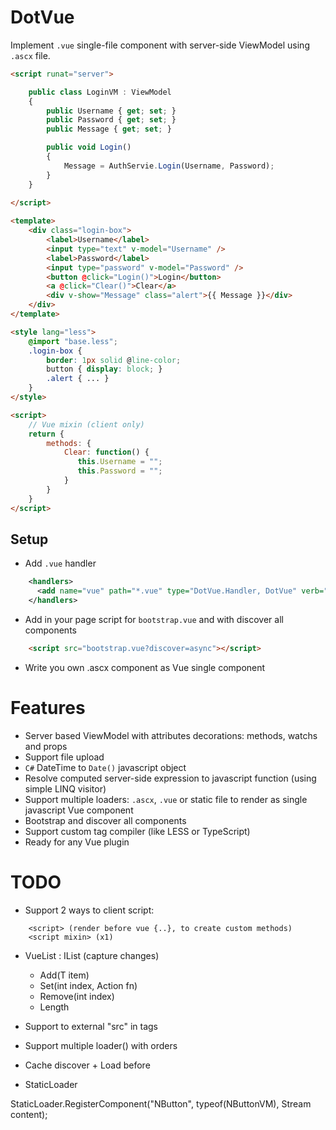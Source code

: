 # DotVue

Implement `.vue` single-file component with server-side ViewModel using `.ascx` file.


```HTML
<script runat="server">

    public class LoginVM : ViewModel
    {
        public Username { get; set; }
        public Password { get; set; }
        public Message { get; set; }

        public void Login()
        {
            Message = AuthServie.Login(Username, Password);
        }
    }
    
</script>

<template>
    <div class="login-box">
        <label>Username</label>
        <input type="text" v-model="Username" />
        <label>Password</label>
        <input type="password" v-model="Password" />
        <button @click="Login()">Login</button>
        <a @click="Clear()">Clear</a>
        <div v-show="Message" class="alert">{{ Message }}</div>
    </div>
</template>

<style lang="less">
    @import "base.less";
    .login-box {
        border: 1px solid @line-color;
        button { display: block; }
        .alert { ... }
    }
</style>

<script>
    // Vue mixin (client only)
    return {
        methods: {
            Clear: function() {
               this.Username = "";
               this.Password = "";
            }
        }
    }
</script>
```

## Setup

- Add `.vue` handler
```XML
    <handlers>
      <add name="vue" path="*.vue" type="DotVue.Handler, DotVue" verb="*"/>
    </handlers>
```
- Add in your page script for `bootstrap.vue` and with discover all components
```HTML
    <script src="bootstrap.vue?discover=async"></script>
```

- Write you own .ascx component as Vue single component


# Features

- Server based ViewModel with attributes decorations: methods, watchs and props
- Support file upload
- `C#` DateTime to `Date()` javascript object
- Resolve computed server-side expression to javascript function (using simple LINQ visitor)
- Support multiple loaders: `.ascx`, `.vue` or static file to render as single javascript Vue component
- Bootstrap and discover all components
- Support custom tag compiler (like LESS or TypeScript)
- Ready for any Vue plugin

# TODO

- Support 2 ways to client script:
```
    <script> (render before vue {..}, to create custom methods)
    <script mixin> (x1)
```   
   
- VueList<T> : IList<T> (capture changes)    
    - Add(T item)
    - Set(int index, Action<T> fn)
    - Remove(int index)
    - Length
    
- Support to external "src" in tags
- Support multiple loader() with orders
- Cache discover + Load before

- StaticLoader

StaticLoader.RegisterComponent("NButton", typeof(NButtonVM), Stream content);




